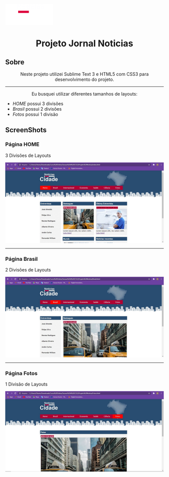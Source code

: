 <body background= "blue">

<img src="imagens/logo.png">

<h1 align="center">Projeto Jornal Noticias</h1>

<h2>Sobre</h2>

<p align="center">Neste projeto utilizei Sublime Text 3 e HTML5 com CSS3 para desenvolvimento do projeto. </p>

<hr>

<p align="center">Eu busquei utilizar diferentes tamanhos de layouts:</p>

<ul>
  <li><i>HOME</i> possui 3 divisões</li>
  <li><i>Brasil</i> possui 2 divisões</li>
   <li><i>Fotos</i> possui 1 divisão</li>
</ul>

<h2>ScreenShots</h2>

<h3>Página HOME</h3>
<p> 3 Divisões de Layouts</p>
<img src="imagens/ScreenShotHome.JPG">

<hr>

<h3>Página Brasil</h3>
<p> 2 Divisões de Layouts</p>
<img src="imagens/ScreenShotBrasil.JPG">

<hr>

<h3>Página Fotos</h3>
<p> 1 Divisão de Layouts</p>
<img src="imagens/ScreenShotFotos.JPG">

